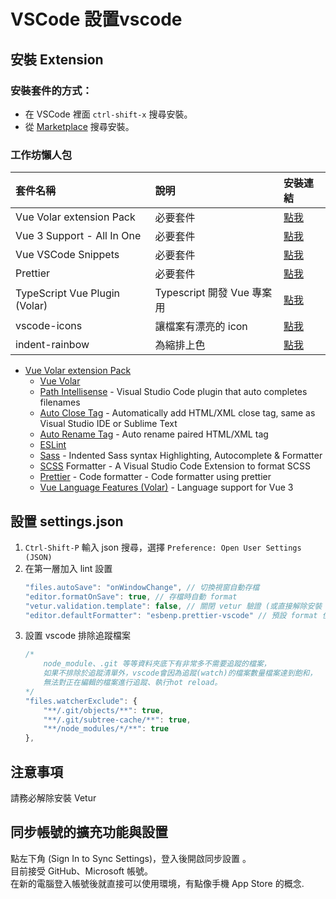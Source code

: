 # VSCode 設置vscode
## 安裝 Extension
### 安裝套件的方式：
- 在 VSCode 裡面 `ctrl-shift-x` 搜尋安裝。
- 從 [Marketplace](https://marketplace.visualstudio.com/) 搜尋安裝。

### 工作坊懶人包
| 套件名稱                      | 說明                       | 安裝連結                                                  |
| :---------------------------- | :------------------------- | :-------------------------------------------------------- |
| Vue Volar extension Pack      | 必要套件                   | [點我](vscode:extension/MisterJ.vue-volar-extention-pack) |
| Vue 3 Support - All In One    | 必要套件                   | [點我](vscode:extension/Wscats.vue)                       |
| Vue VSCode Snippets           | 必要套件                   | [點我](vscode:extension/sdras.vue-vscode-snippets)        |
| Prettier                      | 必要套件                   | [點我](vscode:extension/esbenp.prettier-vscode)           |
| TypeScript Vue Plugin (Volar) | Typescript 開發 Vue 專案用 | [點我](vscode:extension/Vue.vscode-typescript-vue-plugin) |
| vscode-icons                  | 讓檔案有漂亮的 icon        | [點我](vscode:extension/vscode-icons-team.vscode-icons)   |
| indent-rainbow                | 為縮排上色                 | [點我](vscode:extension/oderwat.indent-rainbow)           |

- [Vue Volar extension Pack](https://marketplace.visualstudio.com/items?itemName=MisterJ.vue-volar-extention-pack)
	- [Vue Volar](https://marketplace.visualstudio.com/items?itemName=Vue.volar)
	- [Path Intellisense](https://marketplace.visualstudio.com/items?itemName=christian-kohler.path-intellisense) - Visual Studio Code plugin that auto completes filenames
	- [Auto Close Tag](https://marketplace.visualstudio.com/items?itemName=formulahendry.auto-close-tag) - Automatically add HTML/XML close tag, same as Visual Studio IDE or Sublime Text
	- [Auto Rename Tag](https://marketplace.visualstudio.com/items?itemName=formulahendry.auto-rename-tag) - Auto rename paired HTML/XML tag
	- [ESLint](https://marketplace.visualstudio.com/items?itemName=ms-vscode.vscode-typescript-tslint-plugin)
	- [Sass](https://marketplace.visualstudio.com/items?itemName=Syler.sass-indented) - Indented Sass syntax Highlighting, Autocomplete & Formatter
	- [SCSS](https://marketplace.visualstudio.com/items?itemName=sibiraj-s.vscode-scss-formatter) Formatter - A Visual Studio Code Extension to format SCSS
	- [Prettier](https://marketplace.visualstudio.com/items?itemName=esbenp.prettier-vscode) - Code formatter - Code formatter using prettier
	- [Vue Language Features (Volar)](https://marketplace.visualstudio.com/items?itemName=johnsoncodehk.volar) - Language support for Vue 3

## 設置 settings.json
1. `Ctrl-Shift-P` 輸入 json 搜尋，選擇 `Preference: Open User Settings (JSON)`
2. 在第一層加入 lint 設置
	```js
	"files.autoSave": "onWindowChange", // 切換視窗自動存檔
	"editor.formatOnSave": true, // 存檔時自動 format
	"vetur.validation.template": false, // 關閉 vetur 驗證 (或直接解除安裝 vetur)
	"editor.defaultFormatter": "esbenp.prettier-vscode" // 預設 format 使用 prettier
	```
3. 設置 vscode 排除追蹤檔案
	```js
	/* 
	    node_module、.git 等等資料夾底下有非常多不需要追蹤的檔案，
	    如果不排除於追蹤清單外，vscode會因為追蹤(watch)的檔案數量檔案達到飽和，
	    無法對正在編輯的檔案進行追蹤、執行hot reload。
	*/
	"files.watcherExclude": {
	    "**/.git/objects/**": true,
	    "**/.git/subtree-cache/**": true,
	    "**/node_modules/*/**": true
	},
	```

## 注意事項
請務必解除安裝 Vetur

## 同步帳號的擴充功能與設置
點左下角 (Sign In to Sync Settings)，登入後開啟同步設置 。  
目前接受 GitHub、Microsoft 帳號。  
在新的電腦登入帳號後就直接可以使用環境，有點像手機 App Store 的概念.  


